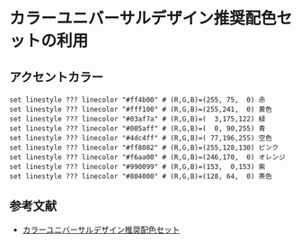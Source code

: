 # カラーユニバーサルデザイン推奨配色セットの利用 #

## アクセントカラー ##

```Gnuplot
set linestyle ??? linecolor "#ff4b00" # (R,G,B)=(255, 75,  0) 赤
set linestyle ??? linecolor "#fff100" # (R,G,B)=(255,241,  0) 黄色
set linestyle ??? linecolor "#03af7a" # (R,G,B)=(  3,175,122) 緑
set linestyle ??? linecolor "#005aff" # (R,G,B)=(  0, 90,255) 青
set linestyle ??? linecolor "#4dc4ff" # (R,G,B)=( 77,196,255) 空色
set linestyle ??? linecolor "#ff8082" # (R,G,B)=(255,128,130) ピンク
set linestyle ??? linecolor "#f6aa00" # (R,G,B)=(246,170,  0) オレンジ
set linestyle ??? linecolor "#990099" # (R,G,B)=(153,  0,153) 紫
set linestyle ??? linecolor "#804000" # (R,G,B)=(128, 64,  0) 茶色
```

## 参考文献 ##

* [カラーユニバーサルデザイン推奨配色セット](http://jfly.iam.u-tokyo.ac.jp/colorset/)
